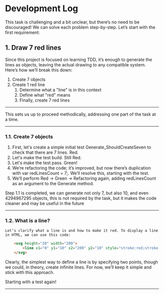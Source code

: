 # Development Log

This task is challenging and a bit unclear, but there’s no need to be discouraged! We can solve each problem step-by-step. Let’s start with the first requirement:

## 1. Draw 7 red lines

Since this project is focused on learning TDD, it’s enough to generate the lines as objects, leaving the actual drawing to any compatible system. Here’s how we’ll break this down:

1. Create 7 objects
2. Create 1 red line
    1. Determine what a "line" is in this context
    2. Define what "red" means
    3. Finally, create 7 red lines
---

This sets us up to proceed methodically, addressing one part of the task at a time.

---

### 1.1. Create 7 objects

1. First, let's create a simple initial test Generate_ShouldCreateSeven to check that there are 7 lines. Red.
2. Let's make the test build. Still Red.
3. Let's make the test pass. Green!
4. We’re refactoring the code; it’s improved, but now there’s duplication with var redLinesCount = 7;. We’ll resolve this, starting with the test.
 5. We’ll perform Red -> Green -> Refactoring again, adding redLinesCount as an argument to the Generate method.

Step 1.1 is completed, we can generate not only 7, but also 10, and even 4294967295 objects, this is not required by the task, but it makes the code cleaner and may be useful in the future

----
### 1.2. What is a line?
    Let’s clarify what a line is and how to make it red. To display a line in HTML, we can use this code:

```html
    <svg height="20" width="200">
        <line x1="0" y1="10" x2="200" y2="10" style="stroke:red;stroke-width:2" />
    </svg>
```
Clearly, the simplest way to define a line is by specifying two points, though we could, in theory, create infinite lines.
For now, we’ll keep it simple and stick with this approach.

Starting with a test again!

-----
